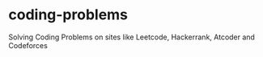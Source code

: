 # coding-problems
Solving Coding Problems on sites like Leetcode, Hackerrank, Atcoder and Codeforces
